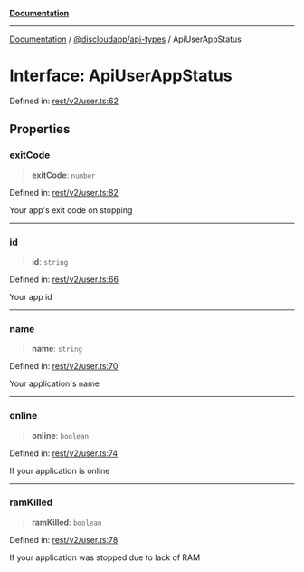 [**Documentation**](../../../README.md)

***

[Documentation](../../../packages.md) / [@discloudapp/api-types](../README.md) / ApiUserAppStatus

# Interface: ApiUserAppStatus

Defined in: [rest/v2/user.ts:62](https://github.com/discloud/discloud.app/blob/1e4ce40911bd2c25d95ae21441839a6f9ec7c445/packages/api-types/rest/v2/user.ts#L62)

## Properties

### exitCode

> **exitCode**: `number`

Defined in: [rest/v2/user.ts:82](https://github.com/discloud/discloud.app/blob/1e4ce40911bd2c25d95ae21441839a6f9ec7c445/packages/api-types/rest/v2/user.ts#L82)

Your app's exit code on stopping

***

### id

> **id**: `string`

Defined in: [rest/v2/user.ts:66](https://github.com/discloud/discloud.app/blob/1e4ce40911bd2c25d95ae21441839a6f9ec7c445/packages/api-types/rest/v2/user.ts#L66)

Your app id

***

### name

> **name**: `string`

Defined in: [rest/v2/user.ts:70](https://github.com/discloud/discloud.app/blob/1e4ce40911bd2c25d95ae21441839a6f9ec7c445/packages/api-types/rest/v2/user.ts#L70)

Your application's name

***

### online

> **online**: `boolean`

Defined in: [rest/v2/user.ts:74](https://github.com/discloud/discloud.app/blob/1e4ce40911bd2c25d95ae21441839a6f9ec7c445/packages/api-types/rest/v2/user.ts#L74)

If your application is online

***

### ramKilled

> **ramKilled**: `boolean`

Defined in: [rest/v2/user.ts:78](https://github.com/discloud/discloud.app/blob/1e4ce40911bd2c25d95ae21441839a6f9ec7c445/packages/api-types/rest/v2/user.ts#L78)

If your application was stopped due to lack of RAM
